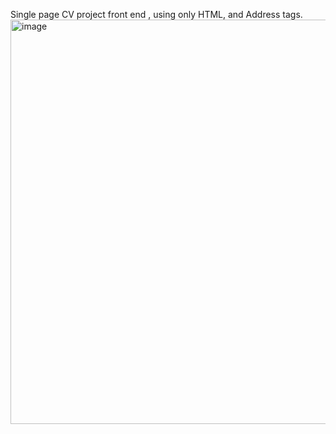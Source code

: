 Single page CV project front end , using only HTML, and Address tags.
<img width="715" height="647" alt="image" src="https://github.com/user-attachments/assets/1e1173bb-21ee-42cb-a892-83c0e42695d3" />
